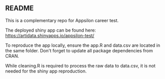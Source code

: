 ## README

This is a complementary repo for Appsilon career test.

The deployed shiny app can be found here: https://artidata.shinyapps.io/appsilon-test/

To reproduce the app locally, ensure the app.R and data.csv are located in the same folder.
Don't forget to update all package dependencies from CRAN.

While cleaning.R is required to process the raw data to data.csv, it is not needed for the shiny app reproduction.